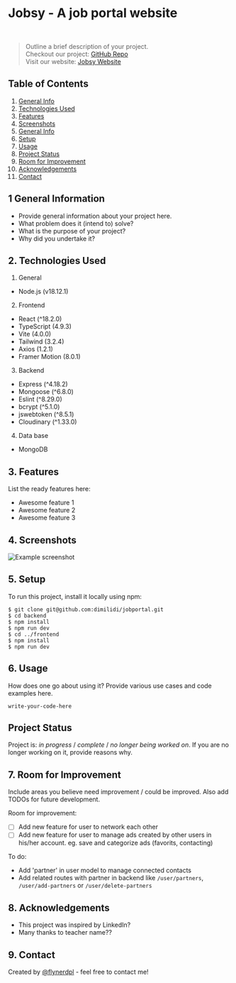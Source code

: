 # Jobsy - A job portal website

 <br/>

> Outline a brief description of your project. <br/>
> Checkout our project: [GitHub Repo](https://github.com/dimilidi/jobportal)<br/>
> Visit our website: [Jobsy Website](https://jobsy-jobportal.netlify.app)<br/>

## Table of Contents

1. [General Info](#1-general-information)
2. [Technologies Used](#2-technologies-used)
3. [Features](#3-features)
4. [Screenshots](#4-screenshots)
5. [General Info](#1-general-information) <li>[Setup](#5-setup)
6. [Usage](#6-usage)
7. [Project Status](#7-project-status)
8. [Room for Improvement](#8-room-for-improvement)
9. [Acknowledgements](#9-acknowledgements)
10. [Contact](#10-contact)

<!-- * [License](#license) -->

## 1 General Information

- Provide general information about your project here.
- What problem does it (intend to) solve?
- What is the purpose of your project?
- Why did you undertake it?
<!-- You don't have to answer all the questions - just the ones relevant to your project. -->

## 2. Technologies Used

1. General

- Node.js (v18.12.1)

2. Frontend

- React (^18.2.0)
- TypeScript (4.9.3)
- Vite (4.0.0)
- Tailwind (3.2.4)
- Axios (1.2.1)
- Framer Motion (8.0.1)

3. Backend

- Express (^4.18.2)
- Mongoose (^6.8.0)
- Eslint (^8.29.0)
- bcrypt (^5.1.0)
- jswebtoken (^8.5.1)
- Cloudinary (^1.33.0)

4. Data base

- MongoDB

## 3. Features

List the ready features here:

- Awesome feature 1
- Awesome feature 2
- Awesome feature 3

## 4. Screenshots

![Example screenshot](./img/screenshot.png)

<!-- If you have screenshots you'd like to share, include them here. -->

## 5. Setup

To run this project, install it locally using npm:

```
$ git clone git@github.com:dimilidi/jobportal.git
$ cd backend
$ npm install
$ npm run dev
$ cd ../frontend
$ npm install
$ npm run dev
```

## 6. Usage

How does one go about using it?
Provide various use cases and code examples here.

`write-your-code-here`

## Project Status

Project is: _in progress_ / _complete_ / _no longer being worked on_. If you are no longer working on it, provide reasons why.

## 7. Room for Improvement

Include areas you believe need improvement / could be improved. Also add TODOs for future development.

Room for improvement:

- [ ] Add new feature for user to network each other
- [ ] Add new feature for user to manage ads created by other users in his/her account. eg. save and categorize ads (favorits, contacting)

To do:

- Add 'partner' in user model to manage connected contacts
- Add related routes with partner in backend like `/user/partners`, `/user/add-partners` or `/user/delete-partners`

## 8. Acknowledgements

- This project was inspired by LinkedIn?
- Many thanks to teacher name??

## 9. Contact

Created by [@flynerdpl](https://www.flynerd.pl/) - feel free to contact me!

<!-- Optional -->

<!-- You don't have to include all sections - just the one's relevant to your project -->
